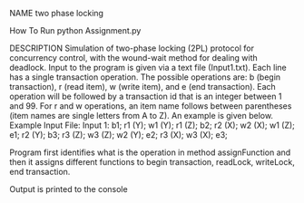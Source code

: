 NAME
two phase locking

How To Run
python Assignment.py

DESCRIPTION
Simulation of two-phase locking (2PL) protocol for concurrency control, with the wound-wait method for dealing with deadlock.
Input to the program is given via a text file (Input1.txt). Each line has a single transaction operation. The possible operations are: b (begin transaction), r (read item), w (write item), and e (end transaction). Each operation will be followed by a transaction id that is an integer between 1 and 99. For r and w operations, an item name follows between parentheses (item names are single letters from A to Z). An example is given below.
Example Input File:
Input 1:
b1;
r1 (Y);
w1 (Y);
r1 (Z);
b2;
r2 (X);
w2 (X);
w1 (Z);
e1;
r2 (Y);
b3;
r3 (Z);
w3 (Z);
w2 (Y);
e2;
r3 (X);
w3 (X);
e3;

Program first identifies what is the operation in method assignFunction and then it assigns different functions to begin transaction, readLock, writeLock, end transaction.

Output is printed to the console
